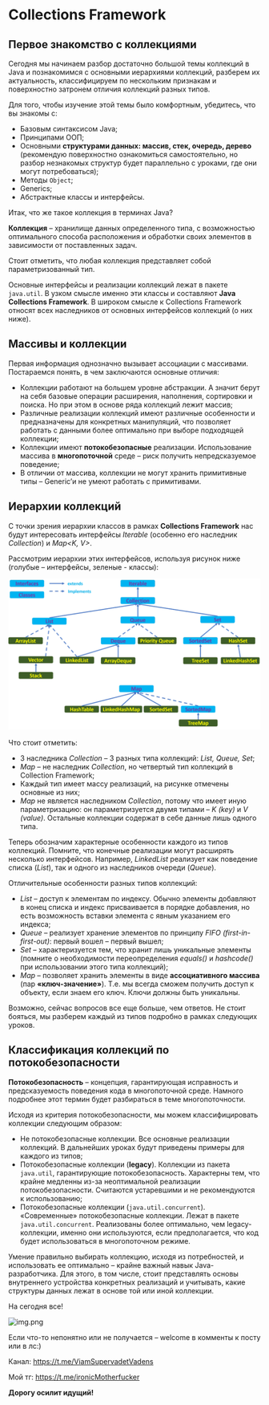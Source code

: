 # Collections Framework
## Первое знакомство с коллекциями
Сегодня мы начинаем разбор достаточно большой темы коллекций в Java и познакомимся 
с основными иерархиями коллекций, разберем их актуальность, классифицируем по 
нескольким признакам и поверхностно затронем отличия коллекций разных типов.

Для того, чтобы изучение этой темы было комфортным, убедитесь, что вы знакомы с:

- Базовым синтаксисом Java;
- Принципами ООП;
- Основными **структурами данных: массив, стек, очередь, дерево** 
(рекомендую поверхностно ознакомиться самостоятельно, но разбор незнакомых структур 
будет параллельно с уроками, где они могут потребоваться);
- Методы `Object`;
- Generics;
- Абстрактные классы и интерфейсы.

Итак, что же такое коллекция в терминах Java?

**Коллекция** – хранилище данных определенного типа, с возможностью оптимального 
способа расположения и обработки своих элементов в зависимости от поставленных задач.

Стоит отметить, что любая коллекция представляет собой параметризованный тип.

Основные интерфейсы и реализации коллекций лежат в пакете `java.util`. 
В узком смысле  именно эти классы и составляют **Java Collections Framework**. 
В широком смысле к Collections Framework относят всех наследников от основных 
интерфейсов коллекций (о них ниже).

## Массивы и коллекции
Первая информация однозначно вызывает ассоциации с массивами. Постараемся понять, 
в чем заключаются основные отличия:

- Коллекции работают на большем уровне абстракции. А значит берут на себя 
базовые операции расширения, наполнения, сортировки и поиска. Но при этом в основе 
ряда коллекций лежит массив;
- Различные реализации коллекций имеют различные особенности и предназначены для 
конкретных манипуляций, что позволяет работать с данными более оптимально при 
выборе подходящей коллекции;
- Коллекции имеют **потокобезопасные** реализации. Использование массива в 
**многопоточной** среде – риск получить непредсказуемое поведение;
- В отличии от массива, коллекции не могут хранить примитивные типы – Generic’и не 
умеют работать с примитивами.

## Иерархии коллекций
С точки зрения иерархии классов в рамках **Collections Framework** нас будут 
интересовать интерфейсы *Iterable<T>* (особенно его наследник *Collection<T>*) и 
*Map<K, V>*.

Рассмотрим иерархии этих интерфейсов, используя рисунок ниже 
(голубые – интерфейсы, зеленые - классы):

![interfaces.png](interfaces.png)

Что стоит отметить:

- 3 наследника *Collection* – 3 разных типа коллекций: *List, Queue, Set*;
- *Map* – не наследник *Collection*, но четвертый тип коллекций в Collection Framework;
- Каждый тип имеет массу реализаций, на рисунке отмечены основные из них;
- *Map* не является наследником *Collection*, потому что имеет иную параметризацию: 
он параметризуется двумя типами – *K (key)* и *V (value)*. Остальные коллекции содержат 
в себе данные лишь одного типа.

Теперь обозначим характерные особенности каждого из типов коллекций. 
Помните, что конечные реализации могут расширять несколько интерфейсов. 
Например, *LinkedList* реализует как поведение списка (*List*), так и одного из 
наследников очереди (*Queue*).

Отличительные особенности разных типов коллекций:

- *List* – доступ к элементам по индексу. Обычно элементы добавляют в конец списка 
и  индекс присваивается в порядке добавления, но есть возможность вставки элемента 
с явным указанием его индекса;
- *Queue* – реализует хранение элементов по принципу *FIFO (first-in-first-out)*: 
первый вошел – первый вышел;
- *Set* – характеризуется тем, что хранит лишь уникальные элементы (помните о 
необходимости переопределения *equals()* и *hashcode()* при использовании этого типа 
коллекций);
- *Map* – позволяет хранить элементы в виде **ассоциативного массива** (пар 
**«ключ-значение»**). Т.е. мы всегда сможем получить доступ к объекту, 
если знаем его ключ. Ключи должны быть уникальны.

Возможно, сейчас вопросов все еще больше, чем ответов. Не стоит бояться, 
мы разберем каждый из типов подробно в рамках следующих уроков.

## Классификация коллекций по потокобезопасности
**Потокобезопасность** – концепция, гарантирующая исправность и предсказуемость 
поведения кода в многопоточной среде. Намного подробнее этот термин будет 
разбираться в теме многопоточности.

Исходя из критерия потокобезопасности, мы можем классифицировать коллекции 
следующим образом:

- Не потокобезопасные коллекции. Все основные реализации коллекций. 
В дальнейших уроках будут приведены примеры для каждого из типов;
- Потокобезопасные коллекции (**legacy**). Коллекции из пакета `java.util`, 
гарантирующие потокобезопасность. Характерны тем, что крайне медленны из-за 
неоптимальной реализации потокобезопасности. Считаются устаревшими и не 
рекомендуются к использованию;
- Потокобезопасные коллекции (`java.util.concurrent`). 
«Современные» потокобезопасные коллекции. Лежат в пакете `java.util.concurrent`. 
Реализованы более оптимально, чем legacy-коллекции, именно они используются, 
если предполагается, что код будет использоваться в многопоточном режиме.

Умение правильно выбирать коллекцию, исходя из потребностей, и использовать ее 
оптимально – крайне важный навык Java-разработчика. Для этого, в том числе, 
стоит представлять основы внутреннего устройства конкретных реализаций и учитывать, 
какие структуры данных лежат в основе той или иной коллекции.

На сегодня все!

![img.png](../../../commonmedia/justTheoryFooter.png)

Если что-то непонятно или не получается – welcome в комменты к посту или в лс:)

Канал: https://t.me/ViamSupervadetVadens

Мой тг: https://t.me/ironicMotherfucker



**Дорогу осилит идущий!**
